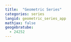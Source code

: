 ```yaml
---
title:  "Geometric Series"
categories: series
langid: geometric_series_app
mathjax: false
geogebratube:
  - 24252
---
```


<div style="height: 400px;" id="applet_container24252"></div>
